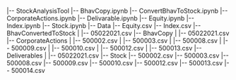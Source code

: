 |-- StockAnalysisTool
    |-- BhavCopy.ipynb
    |-- ConvertBhavToStock.ipynb
    |-- CorporateActions.ipynb
    |-- Delivarable.ipynb
    |-- Equity.ipynb
    |-- Index.ipynb
    |-- Stock.ipynb
    |-- Data
        |-- Equity.csv
        |-- Index.csv
        |-- BhavConvertedToStock
        |   |-- 05022021.csv
        |-- BhavCopy
        |   |-- 05022021.csv
        |-- CorporateActions
        |   |-- 500002.csv
        |   |-- 500003.csv
        |   |-- 500008.csv
        |   |-- 500009.csv
        |   |-- 500010.csv
        |   |-- 500012.csv
        |   |-- 500013.csv
        |-- Deliverables
        |   |-- 05022021.csv
        |-- Stock
            |-- 500002.csv
            |-- 500003.csv
            |-- 500008.csv
            |-- 500009.csv
            |-- 500010.csv
            |-- 500012.csv
            |-- 500013.csv
            |-- 500014.csv

